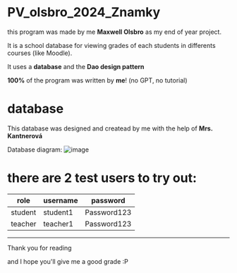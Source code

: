 # PV_olsbro_2024_Znamky

this program was made by me __Maxwell Olsbro__ as my end of year project.


It is a school database for viewing grades of each students in differents courses (like Moodle).

It uses a __database__ and the __Dao design pattern__


__100%__ of the program was written by __me__! (no GPT, no tutorial)

# database
This database was designed and createad by me with the help of __Mrs. Kantnerová__

Database diagram:
![image](https://github.com/bowguy-tech/PV_olsbro_2024_Znamky/assets/68139501/1843feaa-fe05-43a2-b0ee-322c1a6c78c3)


# there are 2 test users to try out:


|__role__|__username__|__password__|
|-------|--------|-----------|
|student|student1|Password123|
|teacher|teacher1|Password123|


----------------------------
Thank you for reading

and I hope you'll give me a good grade :P
